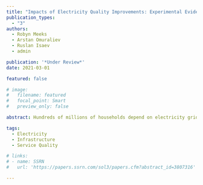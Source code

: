 ```yaml
---
title: "Impacts of Electricity Quality Improvements: Experimental Evidence on Infrastructure Investments"
publication_types:
  - "3"
authors:
  - Robyn Meeks
  - Arstan Omuraliev
  - Ruslan Isaev
  - admin

publication: '*Under Review*'
date: 2021-03-01

featured: false

# image:
#   filename: featured
#   focal_point: Smart
#   preview_only: false

abstract: Hundreds of millions of households depend on electricity grid connections providing low quality and unreliable services, which is a barrier to development. We investigate the impacts of and residential consumer response to electricity quality improvements in Kyrgyzstan through the randomized installation of smart meters, which utilities can install to improve service quality. Voltage fluctuations were nearly eliminated among the treated households.  Billed electricity consumption increased during peak months post-intervention. Consistent with this, treated households, particularly renters, significantly increased electric heating. Treated households made significantly more energy efficiency investments, potentially mitigating their electricity increases post-intervention. Consumer welfare gains were approximately 8 USD per household per year.

tags:
  - Electricity 
  - Infrastructure 
  - Service Quality

# links:
# - name: SSRN
#   url: 'https://papers.ssrn.com/sol3/papers.cfm?abstract_id=3807316'

---
```

